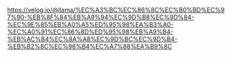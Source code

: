 https://velog.io/@llama/%EC%A3%BC%EC%86%8C%EC%B0%BD%EC%97%90-%EB%8F%84%EB%A9%94%EC%9D%B8%EC%9D%84-%EC%9E%85%EB%A0%A5%ED%95%98%EA%B3%A0-%EC%A0%91%EC%86%8D%ED%95%98%EB%A9%B4-%EB%AC%B4%EC%8A%A8%EC%9D%BC%EC%9D%B4-%EB%B2%8C%EC%96%B4%EC%A7%88%EA%B9%8C
